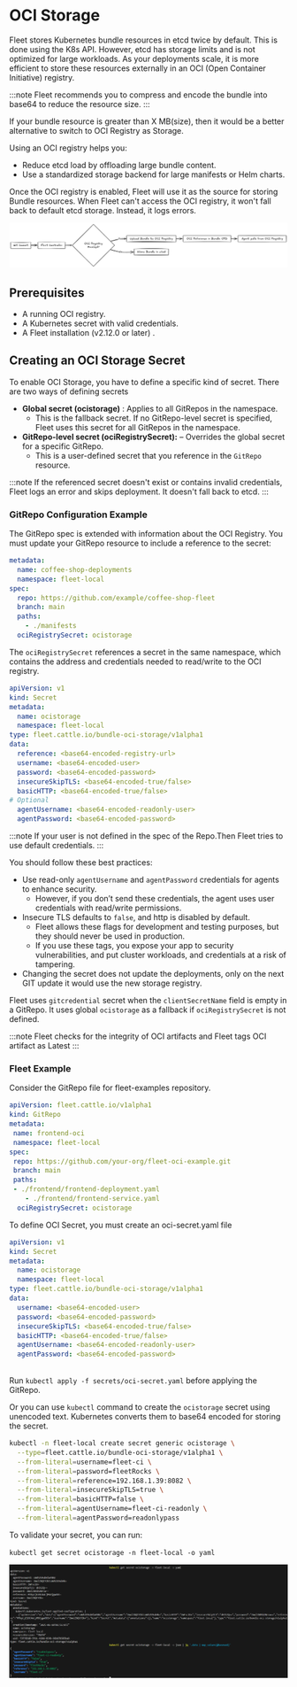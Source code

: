 # OCI Storage

Fleet stores Kubernetes bundle resources in etcd twice by default. This is done using the K8s API. However, etcd has storage limits and is not optimized for large workloads. As your deployments scale, it is more efficient to store these resources externally in an OCI (Open Container Initiative) registry.

:::note
Fleet recommends you to compress and encode the bundle into base64 to reduce the resource size.
:::

If your bundle resource is greater than X MB(size), then it would be a better alternative to switch to OCI Registry as Storage. 

Using an OCI registry helps you:

* Reduce etcd load by offloading large bundle content.  
* Use a standardized storage backend for large manifests or Helm charts.

Once the OCI registry is enabled, Fleet will use it as the source for storing Bundle resources. When Fleet can't access the OCI registry, it won't fall back to default etcd storage. Instead, it logs errors.

![A visual asset displaying the flow of Fleet with OCI Storage.](../static/img/fleet-ociStorage-flow.png)

## **Prerequisites**

* A running OCI registry.  
* A Kubernetes secret with valid credentials.  
* A Fleet installation (v2.12.0 or later) .

## Creating an OCI Storage Secret

To enable OCI Storage, you have to define a specific kind of secret. There are two ways of defining secrets

* **Global secret (ocistorage)** : Applies to all GitRepos in the namespace.  
  * This is the fallback secret. If no GitRepo-level secret is specified, Fleet uses this secret for all GitRepos in the namespace.  
* **GitRepo-level secret (ociRegistrySecret):** – Overrides the global secret for a specific GitRepo.  
  * This is a user-defined secret that you reference in the `GitRepo` resource. 

:::note
If the referenced secret doesn't exist or contains invalid credentials, Fleet logs an error and skips deployment. It doesn't fall back to etcd.
:::

### GitRepo Configuration Example

The GitRepo spec is extended with information about the OCI Registry. You must update your GitRepo resource to include a reference to the secret:

```yaml
metadata:
  name: coffee-shop-deployments
  namespace: fleet-local
spec:
  repo: https://github.com/example/coffee-shop-fleet
  branch: main
  paths:
    - ./manifests
  ociRegistrySecret: ocistorage
```

The `ociRegistrySecret` references a secret in the same namespace, which contains the address and credentials needed to read/write to the OCI registry. 

```yaml
apiVersion: v1
kind: Secret
metadata:
  name: ocistorage
  namespace: fleet-local
type: fleet.cattle.io/bundle-oci-storage/v1alpha1
data:
  reference: <base64-encoded-registry-url>
  username: <base64-encoded-user>
  password: <base64-encoded-password>
  insecureSkipTLS: <base64-encoded-true/false>
  basicHTTP: <base64-encoded-true/false>
# Optional
  agentUsername: <base64-encoded-readonly-user>
  agentPassword: <base64-encoded-password>
```
:::note
If your user is not defined in the spec of the Repo.Then Fleet tries to use default credentials.
:::

You should follow these best practices:

* Use read-only `agentUsername` and `agentPassword` credentials for agents to enhance security.  
  * However, if you don’t send these credentials, the agent uses user credentials with read/write permissions.  
* Insecure TLS defaults to `false`, and http is disabled by default.   
  * Fleet allows these flags for development and testing purposes, but they should never be used in production.  
  * If you use these tags, you expose your app to security vulnerabilities, and put cluster workloads, and credentials at a risk of tampering.  
* Changing the secret does not update the deployments, only on the next GIT update it would use the new storage registry.


Fleet uses `gitcredential` secret when the `clientSecretName` field is empty in a GitRepo. It uses global `ocistorage` as a fallback if `ociRegistrySecret` is not defined.

:::note
Fleet checks for the integrity of OCI artifacts and Fleet tags OCI artifact as Latest
:::

### Fleet Example

Consider the GitRepo file for fleet-examples repository. 

```yaml
apiVersion: fleet.cattle.io/v1alpha1
kind: GitRepo
metadata:
 name: frontend-oci
 namespace: fleet-local
spec:
 repo: https://github.com/your-org/fleet-oci-example.git
 branch: main
 paths:
 - ./frontend/frontend-deployment.yaml
    - ./frontend/frontend-service.yaml
  ociRegistrySecret: ocistorage
```

To define OCI Secret, you must create an oci-secret.yaml file

```yaml
apiVersion: v1
kind: Secret
metadata:
  name: ocistorage
  namespace: fleet-local
type: fleet.cattle.io/bundle-oci-storage/v1alpha1
data:
  username: <base64-encoded-user>
  password: <base64-encoded-password>
  insecureSkipTLS: <base64-encoded-true/false>
  basicHTTP: <base64-encoded-true/false>
  agentUsername: <base64-encoded-readonly-user>
  agentPassword: <base64-encoded-password>
  
```

Run `kubectl apply -f secrets/oci-secret.yaml` before applying the GitRepo.

Or you can use `kubectl` command to create the `ocistorage` secret using unencoded text. Kubernetes converts them to base64 encoded for storing the secret.

```bash
kubectl -n fleet-local create secret generic ocistorage \
  --type=fleet.cattle.io/bundle-oci-storage/v1alpha1 \
  --from-literal=username=fleet-ci \
  --from-literal=password=fleetRocks \
  --from-literal=reference=192.168.1.39:8082 \
  --from-literal=insecureSkipTLS=true \
  --from-literal=basicHTTP=false \
  --from-literal=agentUsername=fleet-ci-readonly \
  --from-literal=agentPassword=readonlypass
```

To validate your secret, you can run:

`kubectl get secret ocistorage -n fleet-local -o yaml`

![A screenshot of OCI secrets enabled for Fleet](../static/img/ociStorage-secret-ss.png)
